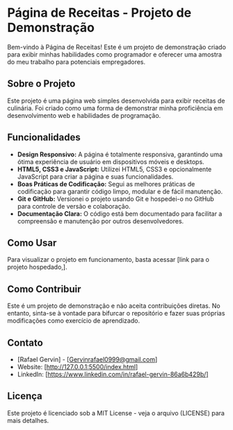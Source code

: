 # Página de Receitas - Projeto de Demonstração

Bem-vindo à Página de Receitas! Este é um projeto de demonstração criado para exibir minhas habilidades como programador e oferecer uma amostra do meu trabalho para potenciais empregadores.

## Sobre o Projeto

Este projeto é uma página web simples desenvolvida para exibir receitas de culinária. Foi criado como uma forma de demonstrar minha proficiência em desenvolvimento web e habilidades de programação.

## Funcionalidades

- **Design Responsivo:** A página é totalmente responsiva, garantindo uma ótima experiência de usuário em dispositivos móveis e desktops.
- **HTML5, CSS3 e JavaScript:** Utilizei HTML5, CSS3 e opcionalmente JavaScript para criar a página e suas funcionalidades.
- **Boas Práticas de Codificação:** Segui as melhores práticas de codificação para garantir código limpo, modular e de fácil manutenção.
- **Git e GitHub:** Versionei o projeto usando Git e hospedei-o no GitHub para controle de versão e colaboração.
- **Documentação Clara:** O código está bem documentado para facilitar a compreensão e manutenção por outros desenvolvedores.

## Como Usar

Para visualizar o projeto em funcionamento, basta acessar [link para o projeto hospedado,].

## Como Contribuir

Este é um projeto de demonstração e não aceita contribuições diretas. No entanto, sinta-se à vontade para bifurcar o repositório e fazer suas próprias modificações como exercício de aprendizado.

## Contato

- [Rafael Gervin] - [Gervinrafael0999@gmail.com]
- Website: [http://127.0.0.1:5500/index.html]
- LinkedIn: [https://www.linkedin.com/in/rafael-gervin-86a6b429b/]

## Licença

Este projeto é licenciado sob a MIT License - veja o arquivo (LICENSE) para mais detalhes.
